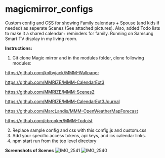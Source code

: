 # magicmirror_configs

Custom config and CSS for showing Family calendars + Spouse (and kids if needed) as seperate Scenes (See attached pictures). 
Also, added Todo lists to make it a shared calendar+ reminders for family.
Running on Samsung Smart TV display in my living room.


**Instructions:**

1. Git clone Magic mirror and in the modules folder, clone following modules:

https://github.com/kolbyjack/MMM-Wallpaper

https://github.com/MMRIZE/MMM-CalendarExt3

https://github.com/MMRIZE/MMM-Scenes2

https://github.com/MMRIZE/MMM-CalendarExt3Journal

https://github.com/MarcLandis/MMM-OpenWeatherMapForecast

https://github.com/cbrooker/MMM-Todoist


2. Replace sample config and css with this config.js and custom.css
3. Add your specific access tokens, api keys, and ics calendar links. 
4. npm start run from the top level directory


**Screenshots of Scenes**
![IMG_2541](https://github.com/user-attachments/assets/2e81cc76-7f15-4551-961b-c38ac582b710)
![IMG_2540](https://github.com/user-attachments/assets/b188265d-6e48-42b4-884e-2259e078d6a7)
